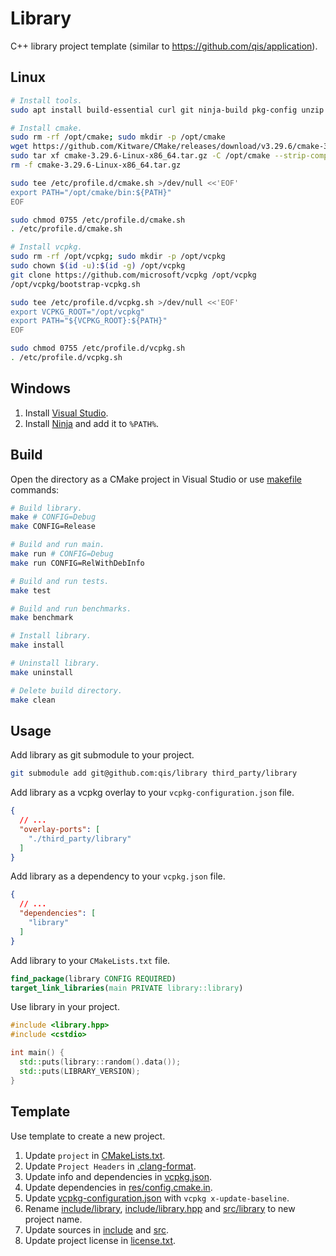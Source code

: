 # Library
C++ library project template (similar to <https://github.com/qis/application>).

## Linux
```sh
# Install tools.
sudo apt install build-essential curl git ninja-build pkg-config unzip wget zip

# Install cmake.
sudo rm -rf /opt/cmake; sudo mkdir -p /opt/cmake
wget https://github.com/Kitware/CMake/releases/download/v3.29.6/cmake-3.29.6-linux-x86_64.tar.gz
sudo tar xf cmake-3.29.6-Linux-x86_64.tar.gz -C /opt/cmake --strip-components=1
rm -f cmake-3.29.6-Linux-x86_64.tar.gz

sudo tee /etc/profile.d/cmake.sh >/dev/null <<'EOF'
export PATH="/opt/cmake/bin:${PATH}"
EOF

sudo chmod 0755 /etc/profile.d/cmake.sh
. /etc/profile.d/cmake.sh

# Install vcpkg.
sudo rm -rf /opt/vcpkg; sudo mkdir -p /opt/vcpkg
sudo chown $(id -u):$(id -g) /opt/vcpkg
git clone https://github.com/microsoft/vcpkg /opt/vcpkg
/opt/vcpkg/bootstrap-vcpkg.sh

sudo tee /etc/profile.d/vcpkg.sh >/dev/null <<'EOF'
export VCPKG_ROOT="/opt/vcpkg"
export PATH="${VCPKG_ROOT}:${PATH}"
EOF

sudo chmod 0755 /etc/profile.d/vcpkg.sh
. /etc/profile.d/vcpkg.sh
```

## Windows
1. Install [Visual Studio][vsc].
2. Install [Ninja][nbs] and add it to `%PATH%`.

## Build
Open the directory as a CMake project in Visual Studio or use [makefile](makefile) commands:

```sh
# Build library.
make # CONFIG=Debug
make CONFIG=Release

# Build and run main.
make run # CONFIG=Debug
make run CONFIG=RelWithDebInfo

# Build and run tests.
make test

# Build and run benchmarks.
make benchmark

# Install library.
make install

# Uninstall library.
make uninstall

# Delete build directory.
make clean
```

## Usage
Add library as git submodule to your project.

```sh
git submodule add git@github.com:qis/library third_party/library
```

Add library as a vcpkg overlay to your `vcpkg-configuration.json` file.

```json
{
  // ...
  "overlay-ports": [
    "./third_party/library"
  ]
}
```

Add library as a dependency to your `vcpkg.json` file.

```json
{
  // ...
  "dependencies": [
    "library"
  ]
}
```

Add library to your `CMakeLists.txt` file.

```cmake
find_package(library CONFIG REQUIRED)
target_link_libraries(main PRIVATE library::library)
```

Use library in your project.

```cpp
#include <library.hpp>
#include <cstdio>

int main() {
  std::puts(library::random().data());
  std::puts(LIBRARY_VERSION);
}
```

## Template
Use template to create a new project.

1. Update `project` in [CMakeLists.txt](CMakeLists.txt).
2. Update `Project Headers` in [.clang-format](.clang-format).
3. Update info and dependencies in [vcpkg.json](vcpkg.json).
4. Update dependencies in [res/config.cmake.in](res/config.cmake.in).
5. Update [vcpkg-configuration.json](vcpkg-configuration.json) with `vcpkg x-update-baseline`.
6. Rename [include/library](include/library), [include/library.hpp](include/library.hpp)
   and [src/library](src/library) to new project name.
7. Update sources in [include](include) and [src](src).
8. Update project license in [license.txt](license.txt).

[vsc]: https://visualstudio.microsoft.com/vs/community
[nbs]: https://github.com/ninja-build/ninja/releases

